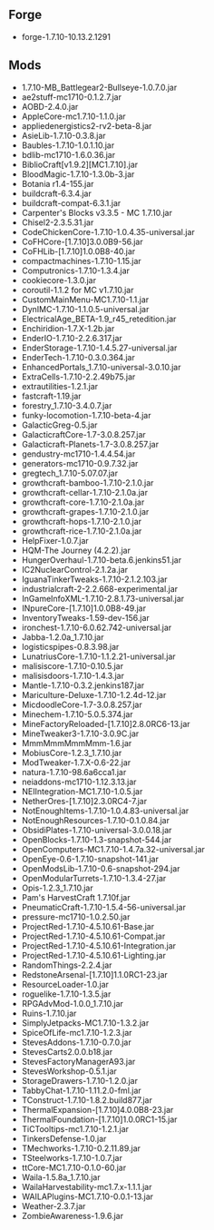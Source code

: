 ## Forge
* forge-1.7.10-10.13.2.1291

## Mods
* 1.7.10-MB_Battlegear2-Bullseye-1.0.7.0.jar
* ae2stuff-mc1710-0.1.2.7.jar
* AOBD-2.4.0.jar
* AppleCore-mc1.7.10-1.1.0.jar
* appliedenergistics2-rv2-beta-8.jar
* AsieLib-1.7.10-0.3.8.jar
* Baubles-1.7.10-1.0.1.10.jar
* bdlib-mc1710-1.6.0.36.jar
* BiblioCraft[v1.9.2][MC1.7.10].jar
* BloodMagic-1.7.10-1.3.0b-3.jar
* Botania r1.4-155.jar
* buildcraft-6.3.4.jar
* buildcraft-compat-6.3.1.jar
* Carpenter's Blocks v3.3.5 - MC 1.7.10.jar
* Chisel2-2.3.5.31.jar
* CodeChickenCore-1.7.10-1.0.4.35-universal.jar
* CoFHCore-[1.7.10]3.0.0B9-56.jar
* CoFHLib-[1.7.10]1.0.0B8-40.jar
* compactmachines-1.7.10-1.15.jar
* Computronics-1.7.10-1.3.4.jar
* cookiecore-1.3.0.jar
* coroutil-1.1.2 for MC v1.7.10.jar
* CustomMainMenu-MC1.7.10-1.1.jar
* DynIMC-1.7.10-1.1.0.5-universal.jar
* ElectricalAge_BETA-1.9_r45_retedition.jar
* Enchiridion-1.7.X-1.2b.jar
* EnderIO-1.7.10-2.2.6.317.jar
* EnderStorage-1.7.10-1.4.5.27-universal.jar
* EnderTech-1.7.10-0.3.0.364.jar
* EnhancedPortals_1.7.10-universal-3.0.10.jar
* ExtraCells-1.7.10-2.2.49b75.jar
* extrautilities-1.2.1.jar
* fastcraft-1.19.jar
* forestry_1.7.10-3.4.0.7.jar
* funky-locomotion-1.7.10-beta-4.jar
* GalacticGreg-0.5.jar
* GalacticraftCore-1.7-3.0.8.257.jar
* Galacticraft-Planets-1.7-3.0.8.257.jar
* gendustry-mc1710-1.4.4.54.jar
* generators-mc1710-0.9.7.32.jar
* gregtech_1.7.10-5.07.07.jar
* growthcraft-bamboo-1.7.10-2.1.0.jar
* growthcraft-cellar-1.7.10-2.1.0a.jar
* growthcraft-core-1.7.10-2.1.0a.jar
* growthcraft-grapes-1.7.10-2.1.0.jar
* growthcraft-hops-1.7.10-2.1.0.jar
* growthcraft-rice-1.7.10-2.1.0a.jar
* HelpFixer-1.0.7.jar
* HQM-The Journey (4.2.2).jar
* HungerOverhaul-1.7.10-beta.6.jenkins51.jar
* IC2NuclearControl-2.1.2a.jar
* IguanaTinkerTweaks-1.7.10-2.1.2.103.jar
* industrialcraft-2-2.2.668-experimental.jar
* InGameInfoXML-1.7.10-2.8.1.73-universal.jar
* INpureCore-[1.7.10]1.0.0B8-49.jar
* InventoryTweaks-1.59-dev-156.jar
* ironchest-1.7.10-6.0.62.742-universal.jar
* Jabba-1.2.0a_1.7.10.jar
* logisticspipes-0.8.3.98.jar
* LunatriusCore-1.7.10-1.1.2.21-universal.jar
* malisiscore-1.7.10-0.10.5.jar
* malisisdoors-1.7.10-1.4.3.jar
* Mantle-1.7.10-0.3.2.jenkins187.jar
* Mariculture-Deluxe-1.7.10-1.2.4d-12.jar
* MicdoodleCore-1.7-3.0.8.257.jar
* Minechem-1.7.10-5.0.5.374.jar
* MineFactoryReloaded-[1.7.10]2.8.0RC6-13.jar
* MineTweaker3-1.7.10-3.0.9C.jar
* MmmMmmMmmMmm-1.6.jar
* MobiusCore-1.2.3_1.7.10.jar
* ModTweaker-1.7.X-0.6-22.jar
* natura-1.7.10-98.6a6cca1.jar
* neiaddons-mc1710-1.12.3.13.jar
* NEIIntegration-MC1.7.10-1.0.5.jar
* NetherOres-[1.7.10]2.3.0RC4-7.jar
* NotEnoughItems-1.7.10-1.0.4.83-universal.jar
* NotEnoughResources-1.7.10-0.1.0.84.jar
* ObsidiPlates-1.7.10-universal-3.0.0.18.jar
* OpenBlocks-1.7.10-1.3-snapshot-544.jar
* OpenComputers-MC1.7.10-1.4.7a.32-universal.jar
* OpenEye-0.6-1.7.10-snapshot-141.jar
* OpenModsLib-1.7.10-0.6-snapshot-294.jar
* OpenModularTurrets-1.7.10-1.3.4-27.jar
* Opis-1.2.3_1.7.10.jar
* Pam's HarvestCraft 1.7.10f.jar
* PneumaticCraft-1.7.10-1.5.4-56-universal.jar
* pressure-mc1710-1.0.2.50.jar
* ProjectRed-1.7.10-4.5.10.61-Base.jar
* ProjectRed-1.7.10-4.5.10.61-Compat.jar
* ProjectRed-1.7.10-4.5.10.61-Integration.jar
* ProjectRed-1.7.10-4.5.10.61-Lighting.jar
* RandomThings-2.2.4.jar
* RedstoneArsenal-[1.7.10]1.1.0RC1-23.jar
* ResourceLoader-1.0.jar
* roguelike-1.7.10-1.3.5.jar
* RPGAdvMod-1.0.0_1.7.10.jar
* Ruins-1.7.10.jar
* SimplyJetpacks-MC1.7.10-1.3.2.jar
* SpiceOfLife-mc1.7.10-1.2.3.jar
* StevesAddons-1.7.10-0.7.0.jar
* StevesCarts2.0.0.b18.jar
* StevesFactoryManagerA93.jar
* StevesWorkshop-0.5.1.jar
* StorageDrawers-1.7.10-1.2.0.jar
* TabbyChat-1.7.10-1.11.2.0-fml.jar
* TConstruct-1.7.10-1.8.2.build877.jar
* ThermalExpansion-[1.7.10]4.0.0B8-23.jar
* ThermalFoundation-[1.7.10]1.0.0RC1-15.jar
* TiCTooltips-mc1.7.10-1.2.1.jar
* TinkersDefense-1.0.jar
* TMechworks-1.7.10-0.2.11.89.jar
* TSteelworks-1.7.10-1.0.7.jar
* ttCore-MC1.7.10-0.1.0-60.jar
* Waila-1.5.8a_1.7.10.jar
* WailaHarvestability-mc1.7.x-1.1.1.jar
* WAILAPlugins-MC1.7.10-0.0.1-13.jar
* Weather-2.3.7.jar
* ZombieAwareness-1.9.6.jar
